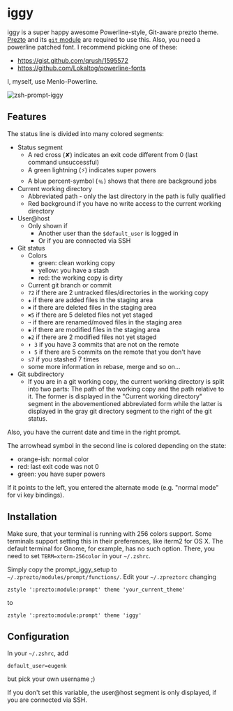 # iggy
iggy is a super happy awesome Powerline-style, Git-aware prezto theme.
[Prezto](https://github.com/sorin-ionescu/prezto) and its [`git` module](https://github.com/sorin-ionescu/prezto/tree/master/modules/git) are required to use this.
Also, you need a powerline patched font. I recommend picking one of these:
* https://gist.github.com/qrush/1595572
* https://github.com/Lokaltog/powerline-fonts

I, myself, use Menlo-Powerline.

![zsh-prompt-iggy](https://cloud.githubusercontent.com/assets/339751/7430923/37b81b32-f019-11e4-9ea9-24716c619e1d.png)


## Features
The status line is divided into many colored segments:
* Status segment
  * A red cross (✘) indicates an exit code different from 0 (last command unsuccessful)
  * A green lightning (⚡) indicates super powers
  * A blue percent-symbol (﹪) shows that there are background jobs
* Current working directory
  * Abbreviated path - only the last directory in the path is fully qualified
  * Red background if you have no write access to the current working directory
* User@host
  * Only shown if
    * Another user than the `$default_user` is logged in
    * Or if you are connected via SSH
* Git status
  * Colors
    * green: clean working copy
    * yellow: you have a stash
    * red: the working copy is dirty
  * Current git branch or commit
  * `?2` if there are 2 untracked files/directories in the working copy
  * `✚` if there are added files in the staging area
  * `✖` if there are deleted files in the staging area
  * `✖5` if there are 5 deleted files not yet staged
  * `➙` if there are renamed/moved files in the staging area
  * `✱` if there are modified files in the staging area
  * `✱2` if there are 2 modified files not yet staged
  * `⬆ 3` if you have 3 commits that are not on the remote
  * `⬇ 5` if there are 5 commits on the remote that you don't have
  * `s7` if you stashed 7 times
  * some more information in rebase, merge and so on...
* Git subdirectory
  * If you are in a git working copy, the current working directory is split into two parts:
    The path of the working copy and the path relative to it.
    The former is displayed in the "Current working directory" segment in the abovementioned abbreviated form while the latter is displayed in the gray git directory segment to the right of the git status.

Also, you have the current date and time in the right prompt.

The arrowhead symbol in the second line is colored depending on the state:
* orange-ish: normal color
* red: last exit code was not 0
* green: you have super powers

If it points to the left, you entered the alternate mode (e.g. "normal mode" for vi key bindings).

## Installation
Make sure, that your terminal is running with 256 colors support. Some terminals support setting this in their preferences, like iterm2 for OS X. The default terminal for Gnome, for example, has no such option. There, you need to set `TERM=xterm-256color` in your `~/.zshrc`.

Simply copy the prompt_iggy_setup to `~/.zprezto/modules/prompt/functions/`.
Edit your `~/.zpreztorc` changing
```
zstyle ':prezto:module:prompt' theme 'your_current_theme'
```
to
```
zstyle ':prezto:module:prompt' theme 'iggy'
```

## Configuration
In your `~/.zshrc`, add
```
default_user=eugenk
```
but pick your own username ;)

If you don't set this variable, the user@host segment is only displayed, if you are connected via SSH.
